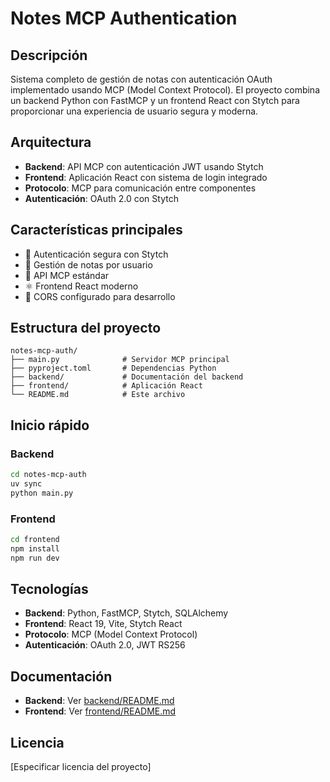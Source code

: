 # Notes MCP Authentication

## Descripción

Sistema completo de gestión de notas con autenticación OAuth implementado usando MCP (Model Context Protocol). El proyecto combina un backend Python con FastMCP y un frontend React con Stytch para proporcionar una experiencia de usuario segura y moderna.

## Arquitectura

- **Backend**: API MCP con autenticación JWT usando Stytch
- **Frontend**: Aplicación React con sistema de login integrado
- **Protocolo**: MCP para comunicación entre componentes
- **Autenticación**: OAuth 2.0 con Stytch

## Características principales

- 🔐 Autenticación segura con Stytch
- 📝 Gestión de notas por usuario
- 🚀 API MCP estándar
- ⚛️ Frontend React moderno
- 🔄 CORS configurado para desarrollo

## Estructura del proyecto

```
notes-mcp-auth/
├── main.py              # Servidor MCP principal
├── pyproject.toml       # Dependencias Python
├── backend/             # Documentación del backend
├── frontend/            # Aplicación React
└── README.md            # Este archivo
```

## Inicio rápido

### Backend
```bash
cd notes-mcp-auth
uv sync
python main.py
```

### Frontend
```bash
cd frontend
npm install
npm run dev
```

## Tecnologías

- **Backend**: Python, FastMCP, Stytch, SQLAlchemy
- **Frontend**: React 19, Vite, Stytch React
- **Protocolo**: MCP (Model Context Protocol)
- **Autenticación**: OAuth 2.0, JWT RS256

## Documentación

- **Backend**: Ver [backend/README.md](backend/README.md)
- **Frontend**: Ver [frontend/README.md](frontend/README.md)

## Licencia

[Especificar licencia del proyecto]
